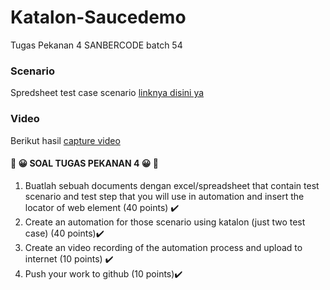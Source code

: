 # Katalon-Saucedemo
Tugas Pekanan 4 SANBERCODE batch 54

### Scenario  
Spredsheet test case scenario [linknya disini ya](https://docs.google.com/spreadsheets/d/17o-gFnFlO1Vae4KZIQy2-SpqQ3xlKHmU-nGOLSJy0Vs/edit?usp=sharing)

### Video
Berikut hasil [capture video](https://drive.google.com/file/d/18qN3tMt1IoXRl0lNgFWwYcLrZVspkyyD/view?usp=sharing)

####  📃 😀 SOAL TUGAS PEKANAN 4 😀 📃
1. Buatlah sebuah documents dengan excel/spreadsheet that contain test scenario and test step that you will use in automation and insert the locator of web element  (40 points) ✔️
2. Create an automation for those scenario using katalon (just two test case) (40 points)✔️
3. Create an video recording of the automation process and upload to internet (10 points) ✔️
4. Push your work to github (10 points)✔️